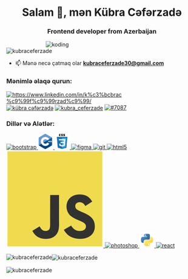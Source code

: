 <h1 align="center">Salam 👋, mən Kübra Cəfərzadə</h1>
<h3 align="center">Frontend developer from Azerbaijan</h3>

<img align="right" alt="koding" width="400" src="https://data.whicdn.com/images/271624292/original.gif">
<p align="left"> <img src="https ://komarev.com/ghpvc/?username=kubraceferzade&label=Profile%20views&color=0e75b6&style=flat" alt="kubraceferzade" /> </p>

- 📫 Mənə necə çatmaq olar **kubraceferzade30@gmail.com**

<h3 align="left">Mənimlə əlaqə qurun:</h3>
<p align="left">
<a href="https://linkedin.com/in/https://www.linkedin.com/in/k %c3%bcbrac%c9%99f%c9%99rzad%c9%99/" target="blank"><img align="center" src="https://raw.githubusercontent.com/rahuldkjain/github-profile-readme-generator/master/src/images/icons/Social/linked-in-alt.svg" alt="https://www.linkedin.com/in/k%c3%bcbrac %c9%99f%c9%99rzad%c9%99/" height="30" width="40" /></a>
<a href="https://fb.com/kübra cəfərzadə" target="blank"><img align="center" src="https://raw.githubusercontent.com/rahuldkjain/github-profile-readme- generator/master/src/images/icons/Social/facebook.svg" alt="kübra cəfərzadə" height="30" width="40" /></a>
<a href="https://instagram.com /kubra_ceferzade" target="blank"><img align="center" src="https://raw.githubusercontent.com/rahuldkjain/github-profile-readme-generator/master/src/images/icons/Social/instagram .svg" alt="kubra_ceferzade" height="30" width="40" /></a>
<a href="https://discord.gg/#7087" target="blank"><img align= "mərkəz" src="https://raw.githubusercontent.com/rahuldkjain/github-profile-readme-generator/master/src/images/icons/Social/discord.svg" alt="#7087" height="30" width="40" /></a>
</p>

<h3 align="left">Dillər və Alətlər:</h3>
<p align="left"> <a href="https://getbootstrap.com" target="_blank" rel="noreferrer"> <img src="https://raw.githubusercontent.com/devicons/devicon /master/icons/bootstrap/bootstrap-plain-wordmark.svg" alt="bootstrap" width="40" height="40"/> </a> <a href="https://www.w3schools.com /cpp/" target="_blank" rel="noreferrer"> <img src="https://raw.githubusercontent.com/devicons/devicon/master/icons/cplusplus/cplusplus-original.svg" alt="cplusplus " width="40" height="40"/> </a> <a href="https://www.w3schools.com/css/" target="_blank" rel="noreferrer"><img src="https://raw.githubusercontent.com/devicons/devicon/master/icons/css3/css3-original-wordmark.svg" alt="css3" width="40" height="40"/> </a> <a href="https://www.figma.com/" target="_blank" rel="noreferrer"> <img src="https://www.vectorlogo.zone/logos/figma/ figma-icon.svg" alt="figma" width="40" height="40"/> </a> <a href="https://git-scm.com/" target="_blank" rel= "noreferrer"> <img src="https://www.vectorlogo.zone/logos/git-scm/git-scm-icon.svg" alt="git" width="40" height="40"/> </a> <a href="https://www.w3.org/html/" target="_blank" rel="noreferrer"> <img src="https://raw.githubusercontent.com/devicons/devicon/master/icons/html5/html5-original -wordmark.svg" alt="html5" width="40" height="40"/> </a> <a href="https://developer.mozilla.org/en-US/docs/Web/JavaScript " target="_blank" rel="noreferrer"> <img src="https://raw.githubusercontent.com/devicons/devicon/master/icons/javascript/javascript-original.svg" alt="javascript" eni= "40" hündürlük="40"/> </a> <a href="https://www.photoshop.com/en" target="_blank" rel="noreferrer"> <img src="https:/ /xam.githubusercontent.com/devicons/devicon/master/icons/photoshop/photoshop-line.svg" alt="photoshop" width="40" height="40"/> </a> <a href="https:// www.python.org" target="_blank" rel="noreferrer"> <img src="https://raw.githubusercontent.com/devicons/devicon/master/icons/python/python-original.svg" alt= "python" width="40" height="40"/> </a> <a href="https://reactjs.org/" target="_blank" rel="noreferrer"> <img src="https ://raw.githubusercontent.com/devicons/devicon/master/icons/react/react-original-wordmark.svg" alt="react" width="40" height="40"/> </a></p>

<p><img align="left" src="https://github-readme-stats.vercel.app/api/top-langs?username=kubraceferzade&show_icons=true&locale=en&layout=compact" alt="kubraceferzade" /> </p>

<p> <img align="center" src="https://github-readme-stats.vercel.app/api?username=kubraceferzade&show_icons=true&locale=en" alt="kubraceferzade" /> </p>

<p><img align="center" src="https://github-readme-streak-stats.herokuapp.com/?user=kubraceferzade&" alt="kubraceferzade" /></p>
